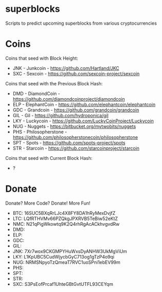 superblocks
===========

Scripts to predict upcoming superblocks from various cryptocurrencies


Coins
=====

Coins that seed with Block Height:
* JNK - Junkcoin - https://github.com/Hartland/JKC
* SXC - Sexcoin - https://github.com/sexcoin-project/sexcoin

Coins that seed with the Previous Block Hash:
* DMD - DiamondCoin - https://github.com/diamondcoinproject/diamondcoin
* ELP - ElephantCoin - https://github.com/elephantcoin/elephantcoin
* GDC - Grandcoin - https://github.com/grandcoin/grandcoin
* GIL - Gil - https://github.com/hydroponica/gil
* LKY - Luckycoin - https://github.com/LuckyCoinProject/Luckycoin
* NUG - Nuggets - https://bitbucket.org/mytwobits/nuggets
* PHS - Philosopherstone - https://github.com/philosopherstonecoin/philosopherstone
* SPT - Spots - https://github.com/spots-project/spots
* STR - Starcoin - https://github.com/starcoinproject/starcoin

Coins that seed with Current Block Hash:
* ?

Donate
======

Donate? More Code? Donate! More Fun!

* BTC: 16SUC5BXqRrLJc4X8FY8DA1hRyMexDvjfZ
* LTC: LQfRTHVMv66PZQkgJPXRVB5TeBiw52eKtZ
* NMC: N21qPigWkowtq9K2Q4rhRgAcACkhvgvdRw
* DMD:
* ELP:
* GDC:
* GIL:
* JNK: 7Xr7wox9CKGMPYHuWxsDyANHW3UkMgViUm
* LKY: L1KpUBC5CudWjycbGyC713og1gTzP4o9qi
* NUG: NRMSNpyoTzQmeaT7RVC1uoSPni1ebEV99m
* PHS:
* SPT:
* STR:
* SXC: S3PsEofPrcaf1UhteGBtGvtUTFL93CEYqm  
